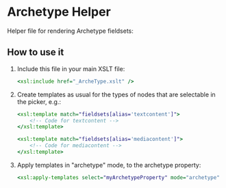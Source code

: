 # Archetype Helper

Helper file for rendering Archetype fieldsets:

## How to use it

1. Include this file in your main XSLT file:

	```xslt
	<xsl:include href="_ArcheType.xslt" />
	```
	
2. Create templates as usual for the types of nodes that are selectable in the picker, e.g.:

	```xslt
	<xsl:template match="fieldsets[alias='textcontent']">
		<!-- Code for textcontent -->
	</xsl:template>

	<xsl:template match="fieldsets[alias='mediacontent']">
		<!-- Code for mediacontent -->
	</xsl:template>
	```

3. Apply templates in "archetype" mode, to the archetype property:

	```xslt
	<xsl:apply-templates select="myArchetypeProperty" mode="archetype" />
	```
